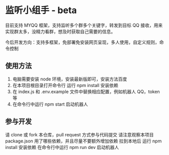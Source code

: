 # 监听小组手 - beta

目前支持 MYQQ 框架，支持监听多个群多个关键字，转发到目标 QQ 接收，用来实现群太多，没精力看群，想及时获取自己需要的信息。

今后开发方向：支持多框架，免部署免安装网页呈现，多人使用，自定义规则，命令控制

## 使用方法

1. 电脑需要安装 node 环境，安装最新版即可，安装方法百度
2. 在本项目根目录打开命令行 运行 npm install 安装依赖
3. 在 index.js 和 .env.example 文件中替换相应配置，例如机器人 QQ，token 等
4. 在命令行中运行 npm start 启动机器人

## 参与开发

请 clone 或 fork 本仓库，pull request 方式参与代码提交
请注意观察本项目 package.json 用了哪些依赖，并且尽量不要额外增加依赖
拉到本地后 运行 npm install 安装依赖
在命令行中运行 npm run dev 启动机器人

